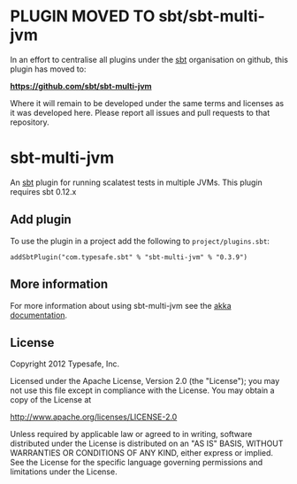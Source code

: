 PLUGIN MOVED TO sbt/sbt-multi-jvm
=================================
In an effort to centralise all plugins under the [sbt](https://github.com/sbt) organisation on github, 
this plugin has moved to: 

**https://github.com/sbt/sbt-multi-jvm**

Where it will remain to be developed under the same terms and licenses as it was developed here.
Please report all issues and pull requests to that repository.

sbt-multi-jvm
=============

An [sbt] plugin for running scalatest tests in multiple JVMs. This plugin
requires sbt 0.12.x

[sbt]: http://www.scala-sbt.org


Add plugin
----------

To use the plugin in a project add the following to `project/plugins.sbt`:

    addSbtPlugin("com.typesafe.sbt" % "sbt-multi-jvm" % "0.3.9")


More information
----------------

For more information about using sbt-multi-jvm see the
[akka documentation][akka-docs].

[akka-docs]: http://akka.io/docs/akka/snapshot/dev/multi-jvm-testing.html

License
-------
Copyright 2012 Typesafe, Inc.

Licensed under the Apache License, Version 2.0 (the "License"); you may not use this file except in compliance with the License. You may obtain a copy of the License at

http://www.apache.org/licenses/LICENSE-2.0

Unless required by applicable law or agreed to in writing, software distributed under the License is distributed on an "AS IS" BASIS, WITHOUT WARRANTIES OR CONDITIONS OF ANY KIND, either express or implied. See the License for the specific language governing permissions and limitations under the License.
